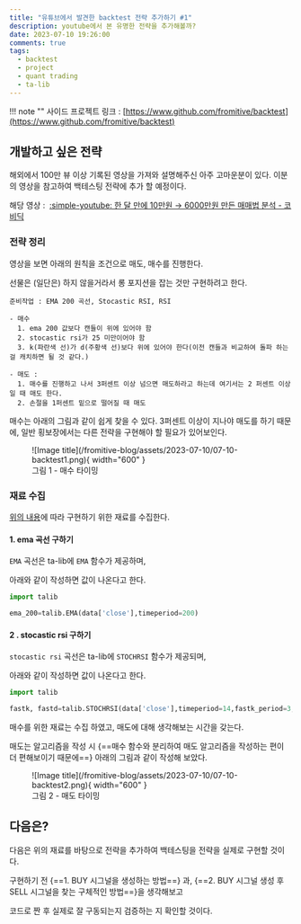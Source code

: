 ```yaml
---
title: "유튜브에서 발견한 backtest 전략 추가하기 #1"
description: youtube에서 본 유명한 전략을 추가해볼까?
date: 2023-07-10 19:26:00
comments: true
tags:
  - backtest
  - project
  - quant trading
  - ta-lib
---
```


!!! note ""
    사이드 프로젝트 링크 : [https://www.github.com/fromitive/backtest](https://www.github.com/fromitive/backtest)

## 개발하고 싶은 전략

해외에서 100만 뷰 이상 기록된 영상을 가져와 설명해주신 아주 고마운분이 있다. 이분의 영상을 참고하여 백테스팅 전략에 추가 할 예정이다.

해당 영상 :&nbsp;&nbsp;[:simple-youtube: 한 달 만에 10만원 → 6000만원 만든 매매법 분석 - 코비딕](https://www.youtube.com/watch?v=Gi5G7UXjX6Q)

### 전략 정리

영상을 보면 아래의 원칙을 조건으로 매도, 매수를 진행한다. 

선물은 (일단은) 하지 않을거라서 롱 포지션을 잡는 것만 구현하려고 한다.

``` title="롱 포지션"
준비작업 : EMA 200 곡선, Stocastic RSI, RSI

- 매수 
  1. ema 200 값보다 캔들이 위에 있어야 함
  2. stocastic rsi가 25 미만이어야 함
  3. k(파란색 선)가 d(주황색 선)보다 위에 있어야 한다(이전 캔들과 비교하여 돌파 하는 걸 캐치하면 될 것 같다.)

- 매도 :
  1. 매수를 진행하고 나서 3퍼센트 이상 넘으면 매도하라고 하는데 여기서는 2 퍼센트 이상일 때 매도 한다.
  2. 손절을 1퍼센트 밑으로 떨어질 때 매도
```

매수는 아래의 그림과 같이 쉽게 찾을 수 있다. 3퍼센트 이상이 지나야 매도를 하기 때문에, 일반 횡보장에서는 다른 전략을 구현해야 할 필요가 있어보인다.

<figure markdown>
  ![Image title](/fromitive-blog/assets/2023-07-10/07-10-backtest1.png){ width="600" }
  <figcaption>그림 1 - 매수 타이밍</figcaption>
</figure>

### 재료 수집

[위의 내용](/fromitive-blog/project/2023-07-10-backtest/#_2)에 따라 구현하기 위한 재료를 수집한다.

#### 1. ema 곡선 구하기

`EMA` 곡선은 ta-lib에 `EMA` 함수가 제공하며, 

아래와 같이 작성하면 값이 나온다고 한다.

``` python title="getEMA.py"
import talib

ema_200=talib.EMA(data['close'],timeperiod=200)

```

#### 2 . stocastic rsi 구하기

`stocastic rsi` 곡선은 ta-lib에 `STOCHRSI` 함수가 제공되며, 

아래와 같이 작성하면 값이 나온다고 한다.

``` python title="getSTOCHRSI.py"
import talib

fastk, fastd=talib.STOCHRSI(data['close'],timeperiod=14,fastk_period=3,fastd_period=3,fastd_matype=0)

```

매수를 위한 재료는 수집 하였고, 매도에 대해 생각해보는 시간을 갖는다.

매도는 알고리즘을 작성 시 {==매수 함수와 분리하여 매도 알고리즘을 작성하는 편이 더 편해보이기 때문에==} 아래의 그림과 같이 작성해 보았다.


<figure markdown>
  ![Image title](/fromitive-blog/assets/2023-07-10/07-10-backtest2.png){ width="600" }
  <figcaption>그림 2 - 매도 타이밍</figcaption>
</figure>

## 다음은?

다음은 위의 재료를 바탕으로 전략을 추가하여 백테스팅을 전략을 실제로 구현할 것이다.

구현하기 전 {==1. BUY 시그널을 생성하는 방법==} 과, {==2. BUY 시그널 생성 후 SELL 시그널을 찾는 구체적인 방법==}을 생각해보고

코드로 짠 후 실제로 잘 구동되는지 검증하는 지 확인할 것이다.



